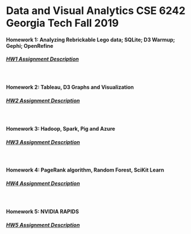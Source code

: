 # Data and Visual Analytics CSE 6242 Georgia Tech Fall 2019

#### Homework 1: Analyzing Rebrickable Lego data; SQLite; D3 Warmup; Gephi; OpenRefine
##### <a href="https://docs.google.com/document/d/e/2PACX-1vQnYxNVrapPgNRkVORtouoxDDzYyjwiWpLdV4puZp6oYEqkNGD8a2VdJsuemEWNBfNaIBrLyooCZIyz/pub?urp=gmail_link"> HW1 Assignment Description</a>
<br>

#### Homework 2: Tableau, D3 Graphs and Visualization
#####  <a href="https://docs.google.com/document/d/e/2PACX-1vRYftjSnmgFfVhNdu4k-aeY9kUGb3HvwG1dVPrVZFxO5ZhvQCRXUvga7_iGakv6Ltq8hQDHNyN6o4FW/pub?urp=gmail_link"> HW2 Assignment Description</a>
<br>

#### Homework 3: Hadoop, Spark, Pig and Azure
#####  <a href="https://docs.google.com/document/d/e/2PACX-1vTsutKwq7A5D2kDlCJRVwvR_GkQKVhw72pPQiXF82X2Hkiag4121xus8Gbp6tG0ZfSJMN796hNu2BTQ/pub"> HW3 Assignment Description</a>
<br>

#### Homework 4: PageRank algorithm, Random Forest, SciKit Learn
#####  <a href="https://docs.google.com/document/d/e/2PACX-1vSQFX8USU67v8MEGRlrSXfpr-uLRQowrB9SX05hMdtL5yvCd30Uzwxuh-vkfp_A1v715EIZWLBp9Y9l/pub?urp=gmail_link"> HW4 Assignment Description</a>
<br>

#### Homework 5: NVIDIA RAPIDS
#####  <a href="https://docs.google.com/document/d/e/2PACX-1vRIKJWq_twmfHGbxX2CUL0dNTo29_TyoPYEn7-1EE3uWmqo17vCMfFZxTkwMT5RqZowuSVui55UyBsD/pub"> HW5 Assignment Description</a>
<br>
